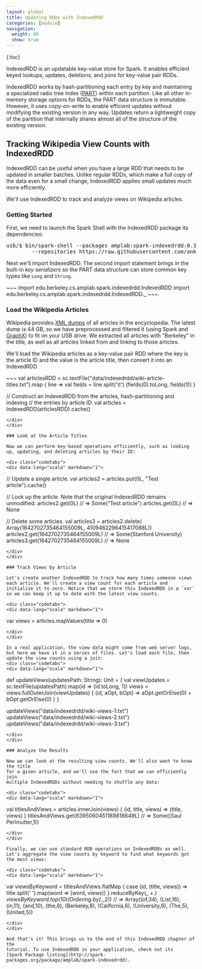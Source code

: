 ```yaml
---
layout: global
title: Updating RDDs with IndexedRDD
categories: [module]
navigation:
  weight: 60
  show: true
---
```


{:toc}

IndexedRDD is an updatable key-value store for Spark. It enables efficient keyed
lookups, updates, deletions, and joins for key-value pair RDDs.

IndexedRDD works by hash-partitioning each entry by key and maintaining a
specialized radix tree index ([PART](https://github.com/ankurdave/part)) within
each partition. Like all other in-memory storage options for RDDs, the PART data
structure is immutable. However, it uses copy-on-write to enable efficient
updates without modifying the existing version in any way. Updates return a
lightweight copy of the partition that internally shares almost all of the
structure of the existing version.

## Tracking Wikipedia View Counts with IndexedRDD

IndexedRDD can be useful when you have a large RDD that needs to be updated in
smaller batches. Unlike regular RDDs, which make a full copy of the data even
for a small change, IndexedRDD applies small updates much more efficiently.

We'll use IndexedRDD to track and analyze views on Wikipedia articles.

### Getting Started

First, we need to launch the Spark Shell with the IndexedRDD package its
dependencies:

<pre class="prettyprint lang-bsh">
usb/$ bin/spark-shell --packages amplab:spark-indexedrdd:0.3 \
        --repositories https://raw.githubusercontent.com/ankurdave/maven-repo/master
</pre>

Next we'll import IndexedRDD. The second import statement brings in the built-in
*key serializers* so the PART data structure can store common key types like
`Long` and `String`.

<div class="codetabs">
<div data-lang="scala" markdown="1">
~~~
import edu.berkeley.cs.amplab.spark.indexedrdd.IndexedRDD
import edu.berkeley.cs.amplab.spark.indexedrdd.IndexedRDD._
~~~
</div>
</div>

### Load the Wikipedia Articles

Wikipedia provides [XML dumps](http://en.wikipedia.org/wiki/Wikipedia:Database_download#English-language_Wikipedia) of all articles in the encyclopedia. The latest dump is 44 GB, so we have preprocessed and filtered it (using Spark and [GraphX](graph-analytics-with-graphx.html)) to fit on your USB drive. We extracted all articles with "Berkeley" in the title, as well as all articles linked from and linking to those articles.

We'll load the Wikipedia articles as a key-value pair RDD where the key is the article ID and the value is the article title, then convert it into an IndexedRDD.

<div class="codetabs">
<div data-lang="scala" markdown="1">
~~~
val articlesRDD = sc.textFile("data/indexedrdd/wiki-article-titles.txt").map {
  line =>
    val fields = line.split('\t')
    (fields(0).toLong, fields(1))
}

// Construct an IndexedRDD from the articles, hash-partitioning and indexing
// the entries by article ID.
val articles = IndexedRDD(articlesRDD).cache()
~~~
</div>
</div>

### Look at the Article Titles

Now we can perform key-based operations efficiently, such as looking up, updating, and deleting articles by their ID:

<div class="codetabs">
<div data-lang="scala" markdown="1">
~~~
// Update a single article.
val articles2 = articles.put(0L, "Test article").cache()

// Look up the article. Note that the original IndexedRDD remains unmodified.
articles2.get(0L) // => Some("Test article")
articles.get(0L) // => None

// Delete some articles.
val articles3 = articles2.delete(
  Array(1642702735464155009L, 4109462296415417088L))
articles2.get(1642702735464155009L) // => Some(Stanford University)
articles3.get(1642702735464155009L) // => None
~~~
</div>
</div>

### Track Views by Article

Let's create another IndexedRDD to track how many times someone views each article. We'll create a view count for each article and initialize it to zero. Notice that we store this IndexedRDD in a `var` so we can keep it up to date with the latest view counts.

<div class="codetabs">
<div data-lang="scala" markdown="1">
~~~
var views = articles.mapValues(title => 0)
~~~
</div>
</div>

In a real application, the view data might come from web server logs, but here we have it in a series of files. Let's load each file, then update the view counts using a join:
<div class="codetabs">
<div data-lang="scala" markdown="1">
~~~
def updateViews(updatesPath: String): Unit = {
  val viewUpdates = sc.textFile(updatesPath).map(id => (id.toLong, 1))
  views = views.fullOuterJoin(viewUpdates) {
    (id, aOpt, bOpt) => aOpt.getOrElse(0) + bOpt.getOrElse(0)
  }
}

updateViews("data/indexedrdd/wiki-views-1.txt")
updateViews("data/indexedrdd/wiki-views-2.txt")
updateViews("data/indexedrdd/wiki-views-3.txt")
~~~
</div>
</div>

### Analyze the Results

Now we can look at the resulting view counts. We'll also want to know the title
for a given article, and we'll use the fact that we can efficiently join
multiple IndexedRDDs without needing to shuffle any data:

<div class="codetabs">
<div data-lang="scala" markdown="1">
~~~
val titlesAndViews = articles.innerJoin(views) {
  (id, title, views) => (title, views)
}
titlesAndViews.get(8395060451189818649L) // => Some((Saul Perlmutter,1))
~~~
</div>
</div>

Finally, we can use standard RDD operations on IndexedRDDs as well. Let's aggregate the view counts by keyword to find what keywords got the most views:

<div class="codetabs">
<div data-lang="scala" markdown="1">
~~~
val viewsByKeyword = titlesAndViews.flatMap {
  case (id, (title, views)) => title.split(' ').map(word => (word, views))
}.reduceByKey(_ + _)
viewsByKeyword.top(10)(Ordering.by(_._2))
// => Array((of,34), (List,16), (in,11), (and,10), (the,8), (Berkeley,8), (California,6), (University,6), (The,5), (United,5))
~~~
</div>
</div>

And that's it! This brings us to the end of this IndexedRDD chapter of the
tutorial. To use IndexedRDD in your application, check out its
[Spark Package listing](http://spark-packages.org/package/amplab/spark-indexedrdd).
